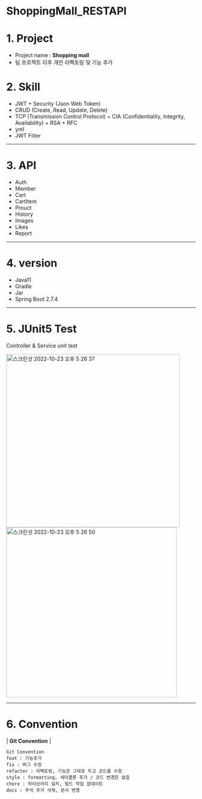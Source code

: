 # ShoppingMall_RESTAPI

<!--Header-->
# 1. Project
- Project name : **Shopping mall**
- 팀 프로젝트 이후 개인 리펙토링 및 기능 추가
# 2. Skill
- JWT + Security (Json Web Token)
- CRUD (Create, Read, Update, Delete)
- TCP (Transmission Control Protocol) + CIA (Confidentiality, Integrity, Availability) + RSA + RFC
- yml
- JWT Filter
---
# 3. API
- Auth
- Member
- Cart
- CartItem
- Prouct
- History
- Images
- Likes
- Report
---
# 4. version
- Java11
- Gradle
- Jar
- Spring Boot 2.7.4
---

# 5. JUnit5 Test

Controller & Service unit test

<img width="461" alt="스크린샷 2022-10-23 오후 5 26 37" src="https://user-images.githubusercontent.com/107785279/197382283-b5edb4ca-e2fc-461d-9334-007b7f9b5ed8.png">

<img width="453" alt="스크린샷 2022-10-23 오후 5 26 50" src="https://user-images.githubusercontent.com/107785279/197382314-eb7f680a-5884-4a20-8fb6-2ab44379318e.png">


---

# 6. Convention
| **Git Convention** |
```text
Git Convention
feat : 기능추가
fix : 버그 수정
refactor : 리팩토링, 기능은 그대로 두고 코드를 수정
style : formatting, 세미콜론 추가 / 코드 변경은 없음
chore : 라이브러리 설치, 빌드 작업 업데이트
docs : 주석 추가 삭제, 문서 변경
```
